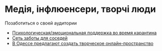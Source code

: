 # Медія, інфлюенсери, творчі люди

Позаботиться о своей аудитории

* [Психологическая/эмоциональная поддержка во время карантина](./)
* [Сеть заботы для соседей](../dostavka-produktov-i-medikamentov.md)
* [В Одессе предлагают создать творческое онлайн-пространство](https://www.youtube.com/watch?v=YRBPhGujWHc)

